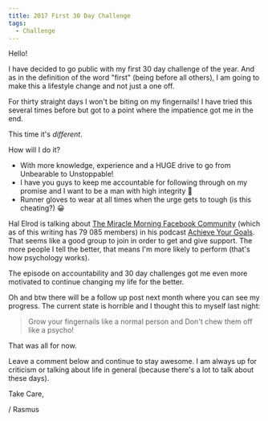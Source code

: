 ```yaml
---
title: 2017 First 30 Day Challenge
tags:
  - Challenge
---
```


​Hello!

I have decided to go public with my first 30 day challenge of the year. And as in the definition of the word "first" (being before all others), I am going to make this a lifestyle change and not just a one off.

For thirty straight days I won't be biting on my fingernails! I have tried this several times before but got to a point where the impatience got me in the end.

This time it's *different*.

<!--more-->

How will I do it?

- With more knowledge, experience and a HUGE drive to go from Unbearable to Unstoppable!
- I have you guys to keep me accountable for following through on my promise and I want to be a man with high integrity 🙂
- Runner gloves to wear at all times when the urge gets to tough (is this cheating?) 😀

Hal Elrod is talking about [The Miracle Morning Facebook Community](https://www.facebook.com/groups/MyTMMCommunity/) (which as of this writing has 79 085 members) in his podcast [Achieve Your Goals](https://halelrod.com/podcast/).
That seems like a good group to join in order to get and give support. The more people I tell the better, that means I'm more likely to perform (that's how psychology works).

The episode on accountability and 30 day challenges got me even more motivated to continue changing my life for the better.

Oh and btw there will be a follow up post next month where you can see my progress. The current state is horrible and I thought this to myself last night:
> Grow your fingernails like a normal person and Don't chew them off like a psycho!

That was all for now.

Leave a comment below and continue to stay awesome. I am always up for criticism or talking about life in general (because there's a lot to talk about these days).

Take Care,

/ Rasmus